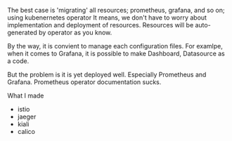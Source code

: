 The best case is 'migrating' all resources; prometheus, grafana, and so on; using kubenernetes operator
It means, we don't have to worry about implementation and deployment of resources.
Resources will be auto-generated by operator as you know.

By the way, it is convient to manage each configuration files.
For examlpe, when it comes to Grafana,
it is possible to make Dashboard, Datasource as a code.

But the problem is it is yet deployed well. Especially Prometheus and Grafana.
Prometheus operator  documentation sucks.

What I made
- istio
- jaeger
- kiali
- calico